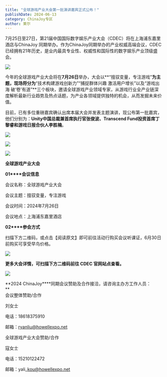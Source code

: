 ```yaml
---
title: "全球游戏产业大会第一批演讲嘉宾正式公布！"
publishDate: 2024-06-13
category: ChinaJoy专区
author: 莱尔
---
```


7月25日至27日，第21届中国国际数字娱乐产业大会（CDEC）将在上海浦东嘉里酒店与ChinaJoy 同期举办。作为ChinaJoy同期举办的产业权威高端会议，CDEC已经拥有21年历史，是业内最具专业性、权威性和国际性的数字娱乐产业顶级盛会。

![](https://ec-net-1251389766.cos.ap-shanghai.myqcloud.com/wp-content/uploads/2024/06/20240613093255891-683x1024.jpg)

今年的全球游戏产业大会将在**7月26日**举办，大会以**“擅驭变量，专注游戏”**为主题，现场将分为**“技术构建游戏创新力”“捕捉群体兴趣 激活用户增长”以及“游戏出海 破‘卷’有道”**三个板块，邀请全球游戏产业领域专家，从游戏行业全产业链深度解析最新行业趋势及热点话题，为产业各领域提供独特的机会，从而发掘未来价值。

目前，已有多位重磅嘉宾确认出席本届大会并发表主题演讲，现公布第一批嘉宾，他们分别为：**Unity中国总裁兼首席执行官张俊波、Transcend Fund投资首席丁黎睿和游戏日报合伙人李胜楠**。

![](https://ec-net-1251389766.cos.ap-shanghai.myqcloud.com/wp-content/uploads/2024/06/20240613093246562-702x1024.png)

![](https://ec-net-1251389766.cos.ap-shanghai.myqcloud.com/wp-content/uploads/2024/06/20240613093515827-702x1024.png)

![](https://ec-net-1251389766.cos.ap-shanghai.myqcloud.com/wp-content/uploads/2024/06/20240613093519731-702x1024.png)

**全球游戏产业大会**  
  
**01****会议信息**

会议名称：全球游戏产业大会

会议主题：擅驭变量，专注游戏

会议时间：2024年7月26日

会议地点：上海浦东嘉里酒店

**02****参会方式**

扫描下方二维码，或点击【阅读原文】即可前往活动行购买会议听课证，6月30日前购买可享受早鸟价格。

![](https://ec-net-1251389766.cos.ap-shanghai.myqcloud.com/wp-content/uploads/2024/06/20240613093523458.jpg)

**更多大会详情，可扫描下方二维码前往 CDEC 官网站点查看。**

![](https://ec-net-1251389766.cos.ap-shanghai.myqcloud.com/wp-content/uploads/2024/06/20240613093519793.jpg)

**2024 ChinaJoy****同期会议赞助及合作接洽，请咨询主办方工作人员：  
**  
会议整体赞助/合作

刘女士

电话：18618375910 

邮箱：ryanliu@howellexpo.net  
  
全球游戏产业大会赞助/合作

寇女士

电话：15210122472

邮箱：yali\_kou@howellexpo.net
